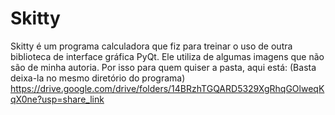 # Skitty
Skitty é um programa calculadora que fiz para treinar o uso de outra biblioteca de interface gráfica PyQt. Ele utiliza de algumas imagens que não são de minha autoria. Por isso para quem quiser a pasta, aqui está: (Basta deixa-la no mesmo diretório do programa)
https://drive.google.com/drive/folders/14BRzhTGQARD5329XgRhqGOlweqKqX0ne?usp=share_link

